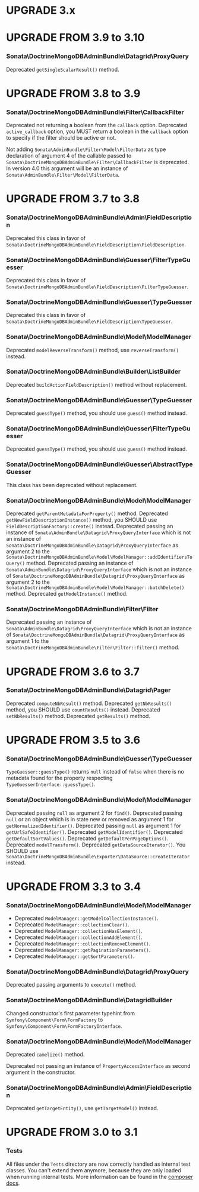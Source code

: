 UPGRADE 3.x
===========

UPGRADE FROM 3.9 to 3.10
========================

### Sonata\DoctrineMongoDBAdminBundle\Datagrid\ProxyQuery

Deprecated `getSingleScalarResult()` method.

UPGRADE FROM 3.8 to 3.9
=======================

### Sonata\DoctrineMongoDBAdminBundle\Filter\CallbackFilter

Deprecated not returning a boolean from the `callback` option.
Deprecated `active_callback` option, you MUST return a boolean in the `callback` option to specify if the filter should
be active or not.

Not adding `Sonata\AdminBundle\Filter\Model\FilterData` as type declaration of argument 4 of the callable passed to
`Sonata\DoctrineMongoDBAdminBundle\Filter\CallbackFilter` is deprecated. In version 4.0 this argument will be an
instance of `Sonata\AdminBundle\Filter\Model\FilterData`.

UPGRADE FROM 3.7 to 3.8
=======================

### Sonata\DoctrineMongoDBAdminBundle\Admin\FieldDescription

Deprecated this class in favor of `Sonata\DoctrineMongoDBAdminBundle\FieldDescription\FieldDescription`.

### Sonata\DoctrineMongoDBAdminBundle\Guesser\FilterTypeGuesser

Deprecated this class in favor of `Sonata\DoctrineMongoDBAdminBundle\FieldDescription\FilterTypeGuesser`.

### Sonata\DoctrineMongoDBAdminBundle\Guesser\TypeGuesser

Deprecated this class in favor of `Sonata\DoctrineMongoDBAdminBundle\FieldDescription\TypeGuesser`.

### Sonata\DoctrineMongoDBAdminBundle\Model\ModelManager

Deprecated `modelReverseTransform()` method, use `reverseTransform()` instead.

### Sonata\DoctrineMongoDBAdminBundle\Builder\ListBuilder

Deprecated `buildActionFieldDescription()` method without replacement.

### Sonata\DoctrineMongoDBAdminBundle\Guesser\TypeGuesser

Deprecated `guessType()` method, you should use `guess()` method instead.

### Sonata\DoctrineMongoDBAdminBundle\Guesser\FilterTypeGuesser

Deprecated `guessType()` method, you should use `guess()` method instead.

### Sonata\DoctrineMongoDBAdminBundle\Guesser\AbstractTypeGuesser

This class has been deprecated without replacement.

### Sonata\DoctrineMongoDBAdminBundle\Model\ModelManager

Deprecated `getParentMetadataForProperty()` method.
Deprecated `getNewFieldDescriptionInstance()` method, you SHOULD use `FieldDescriptionFactory::create()` instead.
Deprecated passing an instance of `Sonata\AdminBundle\Datagrid\ProxyQueryInterface`
which is not an instance of `Sonata\DoctrineMongoDBAdminBundle\Datagrid\ProxyQueryInterface` as
argument 2 to the `Sonata\DoctrineMongoDBAdminBundle\Model\ModelManager::addIdentifiersToQuery()` method.
Deprecated passing an instance of `Sonata\AdminBundle\Datagrid\ProxyQueryInterface`
which is not an instance of `Sonata\DoctrineMongoDBAdminBundle\Datagrid\ProxyQueryInterface` as
argument 2 to the `Sonata\DoctrineMongoDBAdminBundle\Model\ModelManager::batchDelete()` method.
Deprecated `getModelInstance()` method.

### Sonata\DoctrineMongoDBAdminBundle\Filter\Filter

Deprecated passing an instance of `Sonata\AdminBundle\Datagrid\ProxyQueryInterface`
which is not an instance of `Sonata\DoctrineMongoDBAdminBundle\Datagrid\ProxyQueryInterface` as
argument 1 to the `Sonata\DoctrineMongoDBAdminBundle\Filter\Filter::filter()` method.

UPGRADE FROM 3.6 to 3.7
=======================

### Sonata\DoctrineMongoDBAdminBundle\Datagrid\Pager

Deprecated `computeNbResult()` method.
Deprecated `getNbResults()` method, you SHOULD use `countResults()` instead.
Deprecated `setNbResults()` method.
Deprecated `getResults()` method.

UPGRADE FROM 3.5 to 3.6
=======================

### Sonata\DoctrineMongoDBAdminBundle\Guesser\TypeGuesser

`TypeGuesser::guessType()` returns `null` instead of `false` when there is no metadata found for the property
respecting `TypeGuesserInterface::guessType()`.

### Sonata\DoctrineMongoDBAdminBundle\Model\ModelManager

Deprecated passing `null` as argument 2 for `find()`.
Deprecated passing `null` or an object which is in state new or removed as argument 1 for `getNormalizedIdentifier()`.
Deprecated passing `null` as argument 1 for `getUrlSafeIdentifier()`.
Deprecated `getModelIdentifier()`.
Deprecated `getDefaultSortValues()`.
Deprecated `getDefaultPerPageOptions()`.
Deprecated `modelTransform()`.
Deprecated `getDataSourceIterator()`. You SHOULD use
`Sonata\DoctrineMongoDBAdminBundle\Exporter\DataSource::createIterator` instead.

UPGRADE FROM 3.3 to 3.4
=======================

### Sonata\DoctrineMongoDBAdminBundle\Model\ModelManager

- Deprecated `ModelManager::getModelCollectionInstance()`.
- Deprecated `ModelManager::collectionClear()`.
- Deprecated `ModelManager::collectionHasElement()`.
- Deprecated `ModelManager::collectionAddElement()`.
- Deprecated `ModelManager::collectionRemoveElement()`.
- Deprecated `ModelManager::getPaginationParameters()`.
- Deprecated `ModelManager::getSortParameters()`.

### Sonata\DoctrineMongoDBAdminBundle\Datagrid\ProxyQuery

Deprecated passing arguments to `execute()` method.

### Sonata\DoctrineMongoDBAdminBundle\DatagridBuilder

Changed constructor's first parameter typehint from `Symfony\Component\Form\FormFactory` to
`Symfony\Component\Form\FormFactoryInterface`.

### Sonata\DoctrineMongoDBAdminBundle\Model\ModelManager

Deprecated `camelize()` method.

Deprecated not passing an instance of `PropertyAccessInterface` as second argument in the constructor.

### Sonata\DoctrineMongoDBAdminBundle\Admin\FieldDescription

Deprecated `getTargetEntity()`, use `getTargetModel()` instead.

UPGRADE FROM 3.0 to 3.1
=======================

### Tests

All files under the ``Tests`` directory are now correctly handled as internal test classes.
You can't extend them anymore, because they are only loaded when running internal tests.
More information can be found in the [composer docs](https://getcomposer.org/doc/04-schema.md#autoload-dev).
